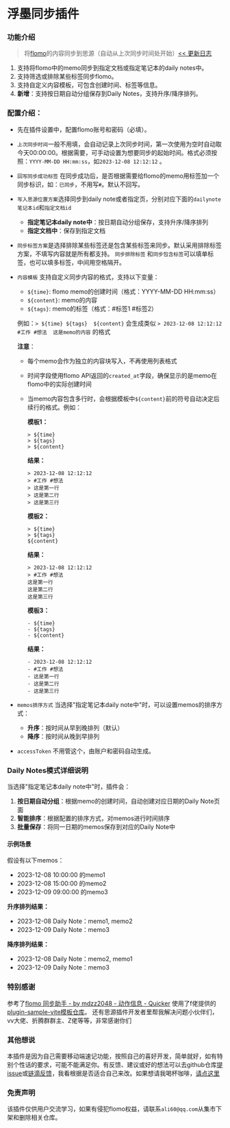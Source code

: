 # 浮墨同步插件

### 功能介绍

> 将[flomo](https://v.flomoapp.com/)的内容同步到思源（自动从上次同步时间处开始）[<< 更新日志](https://github.com/winter60/plugin-flomo-sync/blob/main/CHANGELOG.md)

1. 支持将flomo中的memo同步到指定文档或指定笔记本的daily notes中。
2. 支持筛选或排除某些标签同步flomo。
3. 支持自定义内容模板，可包含创建时间、标签等信息。
4. **新增**：支持按日期自动分组保存到Daily Notes，支持升序/降序排列。



### 配置介绍：
* 先在插件设置中，配置flomo账号和密码（必填）。
* `上次同步时间`一般不用填，会自动记录上次同步时间，第一次使用为空时自动取今天00:00:00。根据需要，可手动设置为想要同步的起始时间。格式必须按照：`YYYY-MM-DD HH:mm:ss`，如`2023-12-08 12:12:12` 。
* `回写同步成功标签` 在同步成功后，是否根据需要给flomo的memo用标签加一个同步标识，如：`已同步`，不用写`#`。默认不回写。
* `写入思源位置方案`选择同步到daily note或者指定页，分别对应下面的`dailynote笔记本id`和`指定文档id`
  - **指定笔记本daily note中**：按日期自动分组保存，支持升序/降序排列
  - **指定文档中**：保存到指定文档
* `同步标签方案`是选择排除某些标签还是包含某些标签来同步。默认采用排除标签方案，不填写内容就是所有都支持。 `同步排除标签` 和`同步包含标签`可以填单标签，也可以填多标签，中间用空格隔开。
* `内容模板` 支持自定义同步内容的格式，支持以下变量：
  - `${time}`: flomo memo的创建时间（格式：YYYY-MM-DD HH:mm:ss）
  - `${content}`: memo的内容
  - `${tags}`: memo的标签（格式：#标签1 #标签2）
  
  例如：`> ${time} ${tags}  ${content}` 会生成类似 `> 2023-12-08 12:12:12 #工作 #想法  这是memo的内容` 的格式
  
  **注意**：
  - 每个memo会作为独立的内容块写入，不再使用列表格式
  - 时间字段使用flomo API返回的`created_at`字段，确保显示的是memo在flomo中的实际创建时间
  - 当memo内容包含多行时，会根据模板中`${content}`前的符号自动决定后续行的格式。例如：

    **模板1：**
    ```
    > ${time}
    > ${tags}  
    > ${content}
    ```
    **结果：**
    ```
    > 2023-12-08 12:12:12
    > #工作 #想法  
    > 这是第一行
    > 这是第二行
    > 这是第三行
    ```

    **模板2：**
    ```
    > ${time}
    > ${tags}  
    ${content}
    ```
    **结果：**
    ```
    > 2023-12-08 12:12:12
    > #工作 #想法  
    这是第一行
    这是第二行
    这是第三行
    ```

    **模板3：**
    ```
    - ${time}
    - ${tags}  
    - ${content}
    ```
    **结果：**
    ```
    - 2023-12-08 12:12:12
    - #工作 #想法  
    - 这是第一行
    - 这是第二行
    - 这是第三行
    ```
* `memos排序方式` 当选择"指定笔记本daily note中"时，可以设置memos的排序方式：
  - **升序**：按时间从早到晚排列（默认）
  - **降序**：按时间从晚到早排列
* `accessToken` 不用管这个，由账户和密码自动生成。

### Daily Notes模式详细说明

当选择"指定笔记本daily note中"时，插件会：

1. **按日期自动分组**：根据memo的创建时间，自动创建对应日期的Daily Note页面
2. **智能排序**：根据配置的排序方式，对memos进行时间排序
3. **批量保存**：将同一日期的memos保存到对应的Daily Note中

#### 示例场景
假设有以下memos：
- 2023-12-08 10:00:00 的memo1
- 2023-12-08 15:00:00 的memo2  
- 2023-12-09 09:00:00 的memo3

**升序排列结果：**
- 2023-12-08 Daily Note：memo1, memo2
- 2023-12-09 Daily Note：memo3

**降序排列结果：**
- 2023-12-08 Daily Note：memo2, memo1
- 2023-12-09 Daily Note：memo3

### 特别感谢
参考了[flomo 同步助手 - by mdzz2048 - 动作信息 - Quicker](https://getquicker.net/Sharedaction?code=02ed5443-2dc2-47a1-2ed0-08db2d92bfe7) 
使用了f佬提供的[plugin-sample-vite模板仓库](https://github.com/frostime/plugin-sample-vite)。
还有思源插件开发者里帮我解决问题小伙伴们，vv大佬、折腾群群主、Z佬等等，非常感谢你们

### 其他想说
本插件是因为自己需要移动端速记功能，按照自己的喜好开发，简单就好，如有特别个性话的要求，可能不能满足你。有反馈、建议或好的想法可以去github仓库[提issue](https://github.com/winter60/plugin-flomo-sync)或[链滴反馈](https://ld246.com/article/1702016411231)，我看根据是否适合自己来改。如果想请我喝杯咖啡，[请点这里](https://afdian.net/a/firework)

### 免责声明
该插件仅供用户交流学习，如果有侵犯flomo权益，请联系`ali60@qq.com`从集市下架和删除相关仓库。